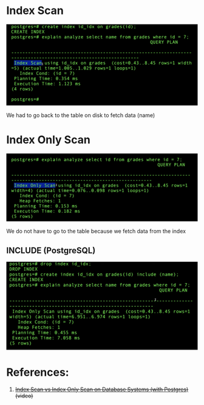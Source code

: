 # Index Scan

![](../../../../_Attachments/Pasted%20image%2020240107135018.png)

We had to go back to the table on disk to fetch data (name)

# Index Only Scan

![](../../../../_Attachments/Pasted%20image%2020240107135230.png)

We do not have to go to the table because we fetch data from the index

## INCLUDE (PostgreSQL)

![](../../../../_Attachments/Pasted%20image%2020240107135518.png)

# References:

1. ~~[Index Scan vs Index Only Scan on Database Systems (with Postgres)](https://www.youtube.com/watch?v=xsPBT5gIQac&list=PLQnljOFTspQXjD0HOzN7P2tgzu7scWpl2&index=49) (video)~~
